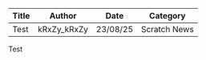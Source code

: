 | Title | Author | Date | Category |
|-------|--------|------|----------|
| Test | kRxZy_kRxZy | 23/08/25 | Scratch News |

Test